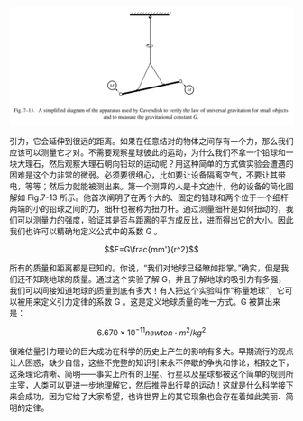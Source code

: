 ![由卡文迪什验证万有引力定律所使用的设备的简化图解，使用该设备可以测量小的物体间的引力，得出引力常数 G 。](/assets/volume-1/fig-7-13.png)

引力，它会延伸到很远的距离。如果在任意结对的物体之间存有一个力，那么我们应该可以测量它才对。不需要观察星球彼此的运动，为什么我们不拿一个铅球和一块大理石，然后观察大理石朝向铅球的运动呢？用这种简单的方式做实验会遭遇的困难是这个力非常的微弱。必须要很细心，比如要让设备隔离空气，不要让其带电，等等；然后力就能被测出来。第一个测算的人是卡文迪什，他的设备的简化图解如 Fig.7-13 所示。他首次阐明了在两个大的、固定的铅球和两个位于一个细杆两端的小的铅球之间的力，细杆也被称为扭力杆。通过测量细杆是如何扭动的，我们可以测量力的强度，验证其是否与距离的平方成反比，进而得出它的大小。因此我们也许可以精确地定义公式中的系数 G 。

$$F=G\frac{mm'}{r^2}$$

所有的质量和距离都是已知的。你说，“我们对地球已经瞭如指掌。”确实，但是我们还不知晓地球的质量。通过这个实验了解 G，并且了解地球的吸引力有多强，我们可以间接知道地球的质量到底有多大！有人把这个实验叫作“称量地球”，它可以被用来定义引力定律的系数 G 。这是定义地球质量的唯一方式。G 被算出来是：

$$6.670\times{10^{-11}newton\cdot{m^2}/kg^2}$$

很难估量引力理论的巨大成功在科学的历史上产生的影响有多大。早期流行的观点让人困惑，缺少自信，这些不完整的知识引来永不停歇的争执和悖论，相较之下，这条理论清晰、简明——事实上所有的卫星、行星以及星球都被这个简单的规则所主宰，人类可以更进一步地理解它，然后推导出行星的运动！这就是什么科学接下来会成功，因为它给了大家希望，也许世界上的其它现象也会存在着如此美丽、简明的定律。